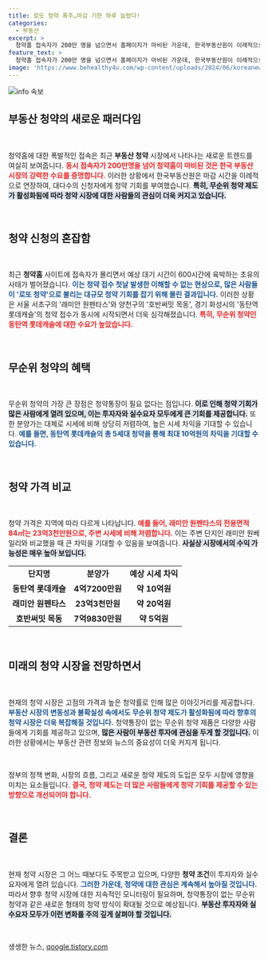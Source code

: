 ```yaml
---
title: 로또 청약 폭주…마감 기한 하루 늘렸다!
categories:
  - 부동산
excerpt: >
  청약홈 접속자가 200만 명을 넘으면서 홈페이지가 마비된 가운데, 한국부동산원이 이례적으로 접수 마감을 연장했다. 로또 청약으로 불리는 동탄역 롯데캐슬 등에서 기대 시세 차익이 20억 원에 달하는 뜨거운 경쟁이 벌어지고 있다!
feature_text: >
  청약홈 접속자가 200만 명을 넘으면서 홈페이지가 마비된 가운데, 한국부동산원이 이례적으로 접수 마감을 연장했다. 로또 청약으로 불리는 동탄역 롯데캐슬 등에서 기대 시세 차익이 20억 원에 달하는 뜨거운 경쟁이 벌어지고 있다!
image: 'https://www.behealthy4u.com/wp-content/uploads/2024/06/koreanews.jpg'
---
```


<p><img src="https://www.behealthy4u.com/wp-content/uploads/2024/06/koreanews.jpg" alt="info 속보" /></p>

<h2 data-ke-size="size26">부동산 청약의 새로운 패러다임</h2>

<p data-ke-size="size16">&nbsp;</p>

<p>청약홈에 대한 폭발적인 접속은 최근 <strong>부동산 청약</strong> 시장에서 나타나는 새로운 트렌드를 여실히 보여줍니다. <b><span style="color: #ee2323;">동시 접속자가 200만명을 넘어 청약홈이 마비된 것은 한국 부동산 시장의 강력한 수요를 증명합니다.</span></b> 이러한 상황에서 한국부동산원은 마감 시간을 이례적으로 연장하여, 대다수의 신청자에게 청약 기회를 부여했습니다. <b><span style="background-color: #21538527;">특히, 무순위 청약 제도가 활성화됨에 따라 청약 시장에 대한 사람들의 관심이 더욱 커지고 있습니다.</span></b> </p>

<p data-ke-size="size16">&nbsp;</p>

<h2 data-ke-size="size26">청약 신청의 혼잡함</h2>

<p data-ke-size="size16">&nbsp;</p>

<p>최근 <strong>청약홈</strong> 사이트에 접속자가 몰리면서 예상 대기 시간이 600시간에 육박하는 초유의 사태가 벌어졌습니다. <b><span style="color: #1a5490;">이는 청약 접수 첫날 발생한 이해할 수 없는 현상으로, 많은 사람들이 '로또 청약'으로 불리는 대규모 청약 기회를 잡기 위해 몰린 결과입니다.</span></b> 이러한 상황은 서울 서초구의 '래미안 원펜타스'와 양천구의 '호반써밋 목동', 경기 화성시의 '동탄역 롯데캐슬'의 청약 접수가 동시에 시작되면서 더욱 심각해졌습니다. <b><span style="color: #ee2323;">특히, 무순위 청약인 동탄역 롯데캐슬에 대한 수요가 높았습니다.</span></b></p>

<p data-ke-size="size16">&nbsp;</p>

<h2 data-ke-size="size26">무순위 청약의 혜택</h2>

<p data-ke-size="size16">&nbsp;</p>

<p>무순위 청약의 가장 큰 장점은 청약통장이 필요 없다는 점입니다. <b><span style="background-color: #21538527;">이로 인해 청약 기회가 많은 사람에게 열려 있으며, 이는 투자자와 실수요자 모두에게 큰 기회를 제공합니다.</span></b> 또한 분양가는 대체로 시세에 비해 상당히 저렴하여, 높은 시세 차익을 기대할 수 있습니다. <b><span style="color: #1a5490;">예를 들면, 동탄역 롯데캐슬의 총 5세대 청약을 통해 최대 10억원의 차익을 기대할 수 있습니다.</span></b></p>

<p data-ke-size="size16">&nbsp;</p>

<h2 data-ke-size="size26">청약 가격 비교</h2>

<p data-ke-size="size16">&nbsp;</p>

<p>청약 가격은 지역에 따라 다르게 나타납니다. <b><span style="color: #ee2323;">예를 들어, 래미안 원펜타스의 전용면적 84㎡는 23억3천만원으로, 주변 시세에 비해 저렴합니다.</span></b> 이는 주변 단지인 래미안 원베일리와 비교했을 때 큰 차익을 기대할 수 있음을 보여줍니다. <b><span style="background-color: #21538527;">사실상 시장에서의 수익 가능성은 매우 높아 보입니다.</span></b> </p>

<table style="width: 100%; border-collapse: collapse;">
    <tr>
        <td style="text-align: center; height: 17px;"><b>단지명</b></td>
        <td style="text-align: center; height: 17px;"><b>분양가</b></td>
        <td style="text-align: center; height: 17px;"><b>예상 시세 차익</b></td>
    </tr>
    <tr>
        <td style="text-align: center; height: 17px;"><b>동탄역 롯데캐슬</b></td>
        <td style="text-align: center; height: 17px;"><b>4억7200만원</b></td>
        <td style="text-align: center; height: 17px;"><b>약 10억원</b></td>
    </tr>
    <tr>
        <td style="text-align: center; height: 17px;"><b>래미안 원펜타스</b></td>
        <td style="text-align: center; height: 17px;"><b>23억3천만원</b></td>
        <td style="text-align: center; height: 17px;"><b>약 20억원</b></td>
    </tr>
    <tr>
        <td style="text-align: center; height: 17px;"><b>호반써밋 목동</b></td>
        <td style="text-align: center; height: 17px;"><b>7억9830만원</b></td>
        <td style="text-align: center; height: 17px;"><b>약 5억원</b></td>
    </tr>
</table>

<p data-ke-size="size16">&nbsp;</p>

<h2 data-ke-size="size26">미래의 청약 시장을 전망하면서</h2>

<p data-ke-size="size16">&nbsp;</p>

<p>현재의 청약 시장은 고점의 가격과 높은 청약률로 인해 많은 이야깃거리를 제공합니다. <b><span style="color: #1a5490;">부동산 시장의 변동성과 불확실성 속에서도 무순위 청약 제도가 활성화됨에 따라 향후의 청약 시장은 더욱 복잡해질 것입니다.</span></b> 청약통장이 없는 무순위 청약 제품은 다양한 사람들에게 기회를 제공하고 있으며, <b><span style="background-color: #21538527;">많은 사람이 부동산 투자에 관심을 두게 할 것입니다.</span></b> 이러한 상황에서는 부동산 관련 정보와 뉴스의 중요성이 더욱 커지게 됩니다. </p>

<p data-ke-size="size16">&nbsp;</p>

<p>정부의 정책 변화, 시장의 흐름, 그리고 새로운 청약 제도의 도입은 모두 시장에 영향을 미치는 요소들입니다. <b><span style="color: #ee2323;">결국, 청약 제도는 더 많은 사람들에게 청약 기회를 제공할 수 있는 방향으로 개선되어야 합니다.</span></b> </p>

<p data-ke-size="size16">&nbsp;</p> 

<h2 data-ke-size="size26">결론</h2>

<p data-ke-size="size16">&nbsp;</p>

<p>현재 청약 시장은 그 어느 때보다도 주목받고 있으며, 다양한 <strong>청약 조건</strong>이 투자자와 실수요자에게 열려 있습니다. <b><span style="color: #1a5490;">그러한 가운데, 청약에 대한 관심은 계속해서 높아질 것입니다.</span></b> 따라서 향후 청약 시장에 대한 지속적인 모니터링이 필요하며, 청약통장이 없는 무순위 청약과 같은 새로운 형태의 청약 방식이 확대될 것으로 예상됩니다. <b><span style="background-color: #21538527;">부동산 투자자와 실수요자 모두가 이런 변화를 주의 깊게 살펴야 할 것입니다.</span></b></p>

<p data-ke-size="size16">&nbsp;</p>
생생한 뉴스, <a href="https://qoogle.tistory.com" rel="dofollow">qoogle.tistory.com</a>


